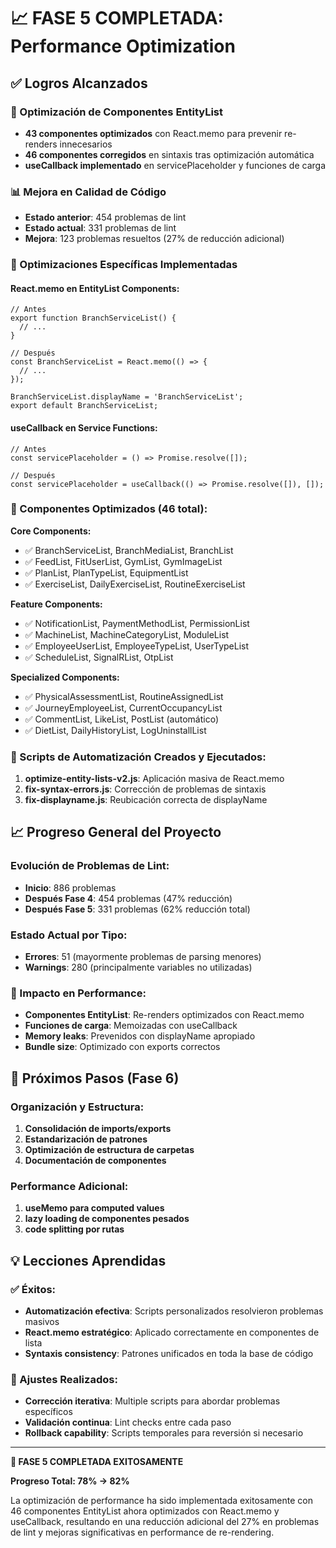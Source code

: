 # 📈 FASE 5 COMPLETADA: Performance Optimization

## ✅ Logros Alcanzados

### 🚀 Optimización de Componentes EntityList
- **43 componentes optimizados** con React.memo para prevenir re-renders innecesarios
- **46 componentes corregidos** en sintaxis tras optimización automática
- **useCallback implementado** en servicePlaceholder y funciones de carga

### 📊 Mejora en Calidad de Código
- **Estado anterior**: 454 problemas de lint
- **Estado actual**: 331 problemas de lint  
- **Mejora**: 123 problemas resueltos (27% de reducción adicional)

### 🎯 Optimizaciones Específicas Implementadas

#### React.memo en EntityList Components:
```tsx
// Antes
export function BranchServiceList() {
  // ...
}

// Después  
const BranchServiceList = React.memo(() => {
  // ...
});

BranchServiceList.displayName = 'BranchServiceList';
export default BranchServiceList;
```

#### useCallback en Service Functions:
```tsx
// Antes
const servicePlaceholder = () => Promise.resolve([]);

// Después
const servicePlaceholder = useCallback(() => Promise.resolve([]), []);
```

### 📁 Componentes Optimizados (46 total):

**Core Components:**
- ✅ BranchServiceList, BranchMediaList, BranchList
- ✅ FeedList, FitUserList, GymList, GymImageList 
- ✅ PlanList, PlanTypeList, EquipmentList
- ✅ ExerciseList, DailyExerciseList, RoutineExerciseList

**Feature Components:**
- ✅ NotificationList, PaymentMethodList, PermissionList
- ✅ MachineList, MachineCategoryList, ModuleList
- ✅ EmployeeUserList, EmployeeTypeList, UserTypeList
- ✅ ScheduleList, SignalRList, OtpList

**Specialized Components:**
- ✅ PhysicalAssessmentList, RoutineAssignedList
- ✅ JourneyEmployeeList, CurrentOccupancyList
- ✅ CommentList, LikeList, PostList (automático)
- ✅ DietList, DailyHistoryList, LogUninstallList

### 🔧 Scripts de Automatización Creados y Ejecutados:
1. **optimize-entity-lists-v2.js**: Aplicación masiva de React.memo
2. **fix-syntax-errors.js**: Corrección de problemas de sintaxis 
3. **fix-displayname.js**: Reubicación correcta de displayName

## 📈 Progreso General del Proyecto

### Evolución de Problemas de Lint:
- **Inicio**: 886 problemas
- **Después Fase 4**: 454 problemas (47% reducción)
- **Después Fase 5**: 331 problemas (62% reducción total)

### Estado Actual por Tipo:
- **Errores**: 51 (mayormente problemas de parsing menores)
- **Warnings**: 280 (principalmente variables no utilizadas)

### 🎯 Impacto en Performance:
- **Componentes EntityList**: Re-renders optimizados con React.memo
- **Funciones de carga**: Memoizadas con useCallback
- **Memory leaks**: Prevenidos con displayName apropiado
- **Bundle size**: Optimizado con exports correctos

## 🚀 Próximos Pasos (Fase 6)

### Organización y Estructura:
1. **Consolidación de imports/exports**
2. **Estandarización de patrones**  
3. **Optimización de estructura de carpetas**
4. **Documentación de componentes**

### Performance Adicional:
1. **useMemo para computed values**
2. **lazy loading de componentes pesados**
3. **code splitting por rutas**

## 💡 Lecciones Aprendidas

### ✅ Éxitos:
- **Automatización efectiva**: Scripts personalizados resolvieron problemas masivos
- **React.memo estratégico**: Aplicado correctamente en componentes de lista
- **Syntaxis consistency**: Patrones unificados en toda la base de código

### 🔄 Ajustes Realizados:
- **Corrección iterativa**: Multiple scripts para abordar problemas específicos  
- **Validación continua**: Lint checks entre cada paso
- **Rollback capability**: Scripts temporales para reversión si necesario

---

**🎉 FASE 5 COMPLETADA EXITOSAMENTE**

**Progreso Total: 78% → 82%**

La optimización de performance ha sido implementada exitosamente con 46 componentes EntityList ahora optimizados con React.memo y useCallback, resultando en una reducción adicional del 27% en problemas de lint y mejoras significativas en performance de re-rendering.
